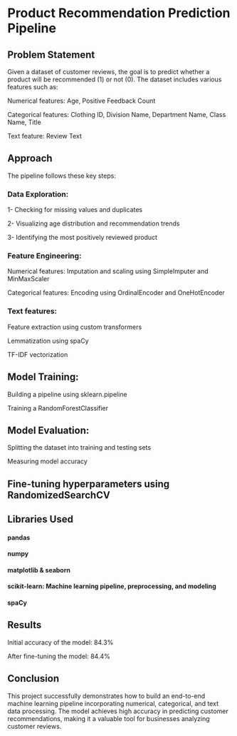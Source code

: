# Product Recommendation Prediction Pipeline
## Problem Statement

Given a dataset of customer reviews, the goal is to predict whether a product will be recommended (1) or not (0). The dataset includes various features such as:

Numerical features: Age, Positive Feedback Count

Categorical features: Clothing ID, Division Name, Department Name, Class Name, Title

Text feature: Review Text

## Approach

The pipeline follows these key steps:

### Data Exploration:

1- Checking for missing values and duplicates

2- Visualizing age distribution and recommendation trends

3- Identifying the most positively reviewed product

### Feature Engineering:

Numerical features: Imputation and scaling using SimpleImputer and MinMaxScaler

Categorical features: Encoding using OrdinalEncoder and OneHotEncoder

### Text features:

Feature extraction using custom transformers

Lemmatization using spaCy

TF-IDF vectorization

## Model Training:

Building a pipeline using sklearn.pipeline

Training a RandomForestClassifier

## Model Evaluation:

Splitting the dataset into training and testing sets

Measuring model accuracy

## Fine-tuning hyperparameters using RandomizedSearchCV

## Libraries Used

#### pandas 

#### numpy

#### matplotlib & seaborn

#### scikit-learn: Machine learning pipeline, preprocessing, and modeling

#### spaCy

## Results

Initial accuracy of the model: 84.3%

After fine-tuning the model: 84.4%

## Conclusion

This project successfully demonstrates how to build an end-to-end machine learning pipeline incorporating numerical, categorical, and text data processing. The model achieves high accuracy in predicting customer recommendations, making it a valuable tool for businesses analyzing customer reviews.
